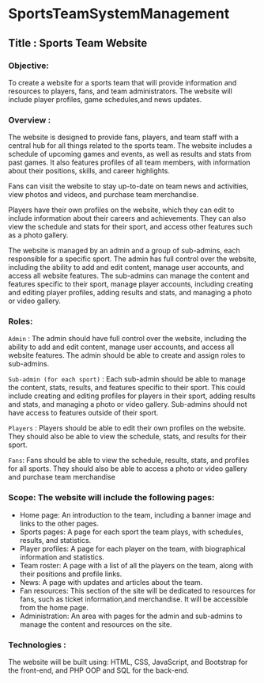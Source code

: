 # SportsTeamSystemManagement

## Title : Sports Team Website

### Objective: 
To create a website for a sports team that will provide information and resources to players, fans, and team administrators. The website will include player profiles, game schedules,and news updates.

### Overview : 
The website is designed to provide fans, players, and team staff with a central hub for all things related to the sports team. The website includes a schedule of upcoming games and events, as well as results and stats from past games. It also features profiles of all team members, with information about their positions, skills, and career highlights.

Fans can visit the website to stay up-to-date on team news and activities, view photos and videos, and purchase team merchandise.

Players have their own profiles on the website, which they can edit to include information about their careers and achievements. They can also view the schedule and stats for their sport, and access other features such as a photo gallery.

The website is managed by an admin and a group of sub-admins, each responsible for a specific sport. The admin has full control over the website, including the ability to add and edit content, manage user accounts, and access all website features. The sub-admins can manage the content and features specific to their sport, manage player accounts, including creating and editing player profiles, adding results and stats, and managing a photo or video gallery.

### Roles:

``Admin`` : The admin should have full control over the website, including the ability to add and edit content, manage user accounts, and access all website features.
The admin should be able to create and assign roles to sub-admins.



``Sub-admin (for each sport)`` : Each sub-admin should be able to manage the content, stats, results, and features specific to their sport.
This could include creating and editing profiles for players in their sport, adding results and stats, and managing a photo or video gallery.
Sub-admins should not have access to features outside of their sport.



``Players`` : Players should be able to edit their own profiles on the website.
They should also be able to view the schedule, stats, and results for their sport.


``Fans``: Fans should be able to view the schedule, results, stats, and profiles for all sports.
They should also be able to access a photo or video gallery and purchase team merchandise

### Scope: The website will include the following pages:

- Home page: An introduction to the team, including a banner image and links to the other pages.
- Sports pages: A page for each sport the team plays, with schedules, results, and statistics.
- Player profiles: A page for each player on the team, with biographical information and statistics.
- Team roster: A page with a list of all the players on the team, along with their positions and profile links.
- News: A page with updates and articles about the team.
- Fan resources: This section of the site will be dedicated to resources for fans, such as ticket information,and merchandise. It will be accessible from the home page.
- Administration: An area with pages for the admin and sub-admins to manage the content and resources on the site.



### Technologies :
The website will be built using:
HTML, CSS, JavaScript, and Bootstrap for the front-end, 
and PHP OOP and SQL for the back-end. 
